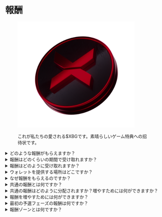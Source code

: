 # 報酬

<figure><img src="../../.gitbook/assets/XBG_Coin_new.png" alt="" width="375"><figcaption><p>これが私たちの愛される$XBGです。素晴らしいゲーム特典への招待状です。</p></figcaption></figure>

<details>

<summary>どのような報酬がもらえますか？</summary>

あなたのポイント合計と達成された共通の目標に基づいて、$XBGトークンで個別の報酬と共通の報酬を受け取ることができます。すべての報酬は[XBG報酬の仕組み](rewards-test.md#how-long-are-rewards-vested)に従っています。



![](../../.gitbook/assets/Rewards.png)

</details>

<details>

<summary>報酬はどのくらいの期間で受け取れますか？</summary>



</details>

<details>

<summary>報酬はどのように受け取れますか？</summary>

予選またはシーズンの終了時に、コンテスト終了後の最終順位に基づいて、報酬は提供されたウォレットに送られます。注意：すべての報酬は[XBG報酬の仕組み](rewards-test.md#how-long-are-rewards-vested)に従っています。

</details>

<details>

<summary>ウォレットを提供する場所はどこですか？</summary>



</details>

<details>

<summary>なぜ報酬をもらえるのですか？</summary>

XBorgコミュニティの拡大と$XBGトークンのプロモーションへの積極的な参加と貢献に対して、私たちは感謝の気持ちを込めて報酬を提供しています。

</details>

<details>

<summary>共通の報酬とは何ですか？</summary>

共通の報酬は、参加者の共同の努力に対する感謝の表れであり、シーズン中のマイルストーン達成によって報酬が増加します。シーズン終了時の順位に応じて、共通のプールから追加の報酬を受け取ることができます。

</details>

<details>

<summary>共通の報酬はどのように分配されますか？増やすためには何ができますか？</summary>

共通の報酬の分配は、あなたの順位によって決まります。また、共通のマイルストーンの達成やフラッシュアクションの完了によって共通の報酬を増やすことができます。詳細については、[ルール](rules-test.md)を参照してください。

</details>

<details>

<summary>報酬を増やすためには何ができますか？</summary>

報酬を最大化するための最良の方法は、一貫性と拡散力の組み合わせです。あなたのリーチが大きければ、リーダーボードで上位になることができます。

</details>

<details>

<summary>最初の予選フェーズの報酬は何ですか？</summary>

最初の予選フェーズでは、報酬の合計は最大で100,000 XBGであり、一部は共通の目標の達成に関連しています。

</details>

<details>

<summary>報酬ゾーンとは何ですか？</summary>



</details>